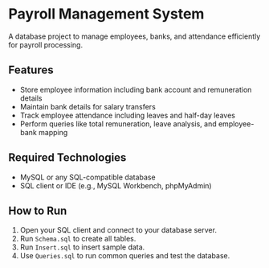 # Payroll Management System

A database project to manage employees, banks, and attendance efficiently for payroll processing.

## Features
- Store employee information including bank account and remuneration details
- Maintain bank details for salary transfers
- Track employee attendance including leaves and half-day leaves
- Perform queries like total remuneration, leave analysis, and employee-bank mapping

## Required Technologies
- MySQL or any SQL-compatible database
- SQL client or IDE (e.g., MySQL Workbench, phpMyAdmin)

## How to Run
1. Open your SQL client and connect to your database server.
2. Run `Schema.sql` to create all tables.
3. Run `Insert.sql` to insert sample data.
4. Use `Queries.sql` to run common queries and test the database.

